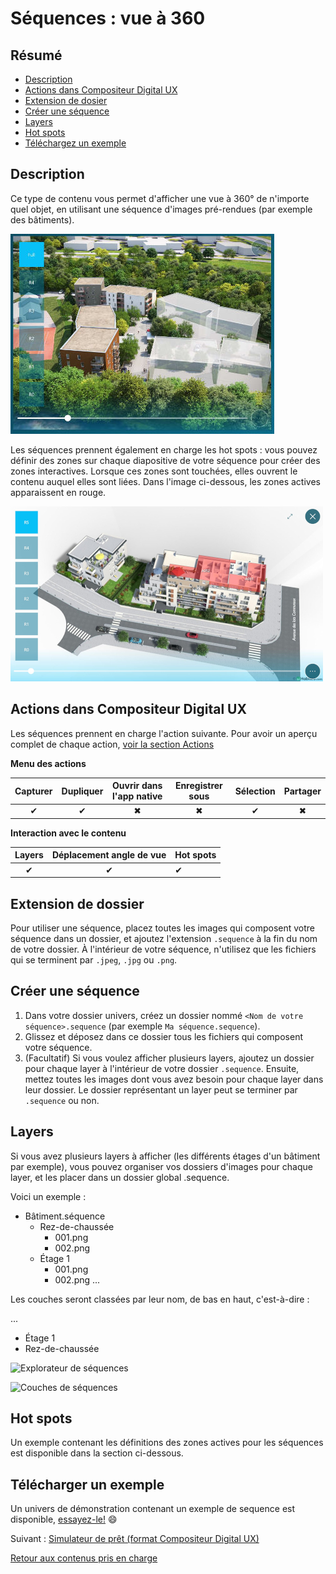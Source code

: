 # Séquences : vue à 360

## Résumé
* [Description](#description)
* [Actions dans Compositeur Digital UX](#actions-dans-compositeur-digital-ux)
* [Extension de dosier](#extension-de-dossier)
* [Créer une séquence](#créer-une-séquence)
* [Layers](#layers)
* [Hot spots](#hot-spots)
* [Téléchargez un exemple](#télécharger-un-exemple)

## Description

Ce type de contenu vous permet d'afficher une vue à 360° de n'importe quel objet, en utilisant une séquence d'images pré-rendues (par exemple des bâtiments).

![Séquence à plusieurs couches](../../../en/img/content_sequence.JPG)

Les séquences prennent également en charge les hot spots : vous pouvez définir des zones sur chaque diapositive de votre séquence pour créer des zones interactives. Lorsque ces zones sont touchées, elles ouvrent le contenu auquel elles sont liées. Dans l'image ci-dessous, les zones actives apparaissent en rouge.

![Séquence avec zones actives](../../../en/img/content_sequence_hotspots.JPG)

## Actions dans Compositeur Digital UX

Les séquences prennent en charge l'action suivante. Pour avoir un aperçu complet de chaque action, [voir la section Actions](actions.md)

**Menu des actions**

| Capturer | Dupliquer | Ouvrir dans l'app native | Enregistrer sous | Sélection | Partager |
|:--------:|:---------:|:------------------------:|:----------------:|:---------:|:--------:|
| &#x2714; | &#x2714;  | &#x2716;                 | &#x2716;         | &#x2714;  | &#x2716; |

**Interaction avec le contenu**

| Layers   | Déplacement angle de vue | Hot spots |
|:--------:|:------------------------:|:----------|
| &#x2714; | &#x2714;                 | &#x2714;  |

## Extension de dossier

Pour utiliser une séquence, placez toutes les images qui composent votre séquence dans un dossier, et ajoutez l'extension `.sequence` à la fin du nom de votre dossier. À l'intérieur de votre séquence, n'utilisez que les fichiers qui se terminent par `.jpeg`, `.jpg` ou `.png`.

## Créer une séquence

1. Dans votre dossier univers, créez un dossier nommé `<Nom de votre séquence>.sequence` (par exemple `Ma séquence.sequence`).
2. Glissez et déposez dans ce dossier tous les fichiers qui composent votre séquence.
3. (Facultatif) Si vous voulez afficher plusieurs layers, ajoutez un dossier pour chaque layer à l'intérieur de votre dossier `.sequence`. Ensuite, mettez toutes les images dont vous avez besoin pour chaque layer dans leur dossier. Le dossier représentant un layer peut se terminer par `.sequence` ou non.

## Layers

Si vous avez plusieurs layers à afficher (les différents étages d'un bâtiment par exemple), vous pouvez organiser vos dossiers d'images pour chaque layer, et les placer dans un dossier global .sequence.

Voici un exemple :

* Bâtiment.séquence
  * Rez-de-chaussée
    * 001.png
    * 002.png
  * Étage 1
    * 001.png
    * 002.png
...

Les couches seront classées par leur nom, de bas en haut, c'est-à-dire :

...
* Étage 1
* Rez-de-chaussée

![Explorateur de séquences](../../../en/img/dossier_séquence_contenu.JPG) 

![Couches de séquences](../../../en/img/couches_séquence_contenu.JPG)

## Hot spots

Un exemple contenant les définitions des zones actives pour les séquences est disponible dans la section ci-dessous.

## Télécharger un exemple

Un univers de démonstration contenant un exemple de sequence est disponible, [essayez-le!](../../../en/organise_content/Demo-Universe.zip) &#x1f604;

Suivant : [Simulateur de prêt (format Compositeur Digital UX)](simulator.md)

[Retour aux contenus pris en charge](index.md)
